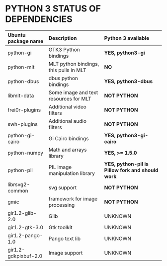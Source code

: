 # PYTHON 3 STATUS OF DEPENDENCIES

| **Ubuntu package name** | **Description** | **Python 3 available** |
|:-------------------------------|:----------------|:--------------|
| python-gi | GTK3 Python bindings | **YES, python3-gi**  |
| python-mlt | MLT python bindings, this pulls in MLT | **NO** |
| python-dbus | dbus python bindings | **YES, python3-dbus** |
| libmlt-data | Some image and text resources for MLT |**NOT PYTHON** |
| frei0r-plugins | Additional video filters | **NOT PYTHON** |
| swh-plugins | Additional audio filters | **NOT PYTHON**  |
| python-gi-cairo | Gi Cairo bindings | **YES, python3-gi-cairo** |
| python-numpy | Math and arrays library |  **YES, >= 1.5.0** |
| python-pil | PIL image manipulation library | **YES, python-pil is Pillow fork and should work** |
| librsvg2-common | svg support | **NOT PYTHON**  |
| gmic | framework for image processing | **NOT PYTHON**  |
| gir1.2-glib-2.0 | Glib | UNKNOWN|
| gir1.2-gtk-3.0 | Gtk toolkit | UNKNOWN |
| gir1.2-pango-1.0 | Pango text lib | UNKNOWN |
| gir1.2-gdkpixbuf-2.0 | Image support | UNKNOWN |
